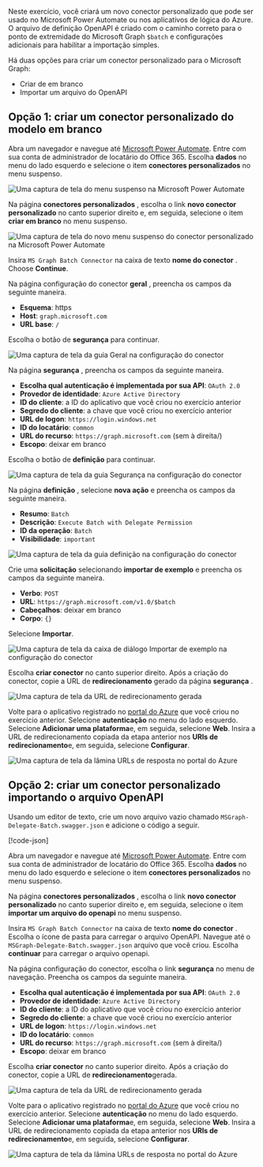 <!-- markdownlint-disable MD002 MD041 -->

Neste exercício, você criará um novo conector personalizado que pode ser usado no Microsoft Power Automate ou nos aplicativos de lógica do Azure. O arquivo de definição OpenAPI é criado com o caminho correto para o ponto de extremidade do Microsoft Graph `$batch` e configurações adicionais para habilitar a importação simples.

Há duas opções para criar um conector personalizado para o Microsoft Graph:

- Criar de em branco
- Importar um arquivo do OpenAPI

## <a name="option-1-create-custom-connector-from-blank-template"></a>Opção 1: criar um conector personalizado do modelo em branco

Abra um navegador e navegue até [Microsoft Power Automate](https://flow.microsoft.com). Entre com sua conta de administrador de locatário do Office 365. Escolha **dados** no menu do lado esquerdo e selecione o item **conectores personalizados** no menu suspenso.

![Uma captura de tela do menu suspenso na Microsoft Power Automate](./images/custom-connectors.png)

Na página **conectores personalizados** , escolha o link **novo conector personalizado** no canto superior direito e, em seguida, selecione o item **criar em branco** no menu suspenso.

![Uma captura de tela do novo menu suspenso do conector personalizado na Microsoft Power Automate](./images/new-connector.png)

Insira `MS Graph Batch Connector` na caixa de texto **nome do conector** . Choose **Continue**.

Na página configuração do conector **geral** , preencha os campos da seguinte maneira.

- **Esquema**: https
- **Host**: `graph.microsoft.com`
- **URL base**: `/`

Escolha o botão de **segurança** para continuar.

![Uma captura de tela da guia Geral na configuração do conector](./images/general-tab.png)

Na página **segurança** , preencha os campos da seguinte maneira.

- **Escolha qual autenticação é implementada por sua API**: `OAuth 2.0`
- **Provedor de identidade**: `Azure Active Directory`
- **ID do cliente**: a ID do aplicativo que você criou no exercício anterior
- **Segredo do cliente**: a chave que você criou no exercício anterior
- **URL de logon**: `https://login.windows.net`
- **ID do locatário**: `common`
- **URL do recurso**: `https://graph.microsoft.com` (sem à direita/)
- **Escopo**: deixar em branco

Escolha o botão de **definição** para continuar.

![Uma captura de tela da guia Segurança na configuração do conector](./images/security-tab.png)

Na página **definição** , selecione **nova ação** e preencha os campos da seguinte maneira.

- **Resumo**: `Batch`
- **Descrição**: `Execute Batch with Delegate Permission`
- **ID da operação**: `Batch`
- **Visibilidade**: `important`

![Uma captura de tela da guia definição na configuração do conector](./images/definition-tab.png)

Crie uma **solicitação** selecionando **importar de exemplo** e preencha os campos da seguinte maneira.

- **Verbo**: `POST`
- **URL**: `https://graph.microsoft.com/v1.0/$batch`
- **Cabeçalhos**: deixar em branco
- **Corpo**: `{}`

Selecione **Importar**.

![Uma captura de tela da caixa de diálogo Importar de exemplo na configuração do conector](./images/import-sample.png)

Escolha **criar conector** no canto superior direito. Após a criação do conector, copie a URL de **redirecionamento** gerado da página **segurança** .

![Uma captura de tela da URL de redirecionamento gerada](./images/redirect-url.png)

Volte para o aplicativo registrado no [portal do Azure](https://aad.portal.azure.com) que você criou no exercício anterior. Selecione **autenticação** no menu do lado esquerdo. Selecione **Adicionar uma plataforma**e, em seguida, selecione **Web**. Insira a URL de redirecionamento copiada da etapa anterior nos **URIs de redirecionamento**e, em seguida, selecione **Configurar**.

![Uma captura de tela da lâmina URLs de resposta no portal do Azure](./images/update-app-reg.png)

## <a name="option-2-create-custom-connector-by-importing-openapi-file"></a>Opção 2: criar um conector personalizado importando o arquivo OpenAPI

Usando um editor de texto, crie um novo arquivo vazio chamado `MSGraph-Delegate-Batch.swagger.json` e adicione o código a seguir.

[!code-json[](../LabFiles/MSGraph-Delegate-Batch.swagger.json)]

Abra um navegador e navegue até [Microsoft Power Automate](https://flow.microsoft.com). Entre com sua conta de administrador de locatário do Office 365. Escolha **dados** no menu do lado esquerdo e selecione o item **conectores personalizados** no menu suspenso.

Na página **conectores personalizados** , escolha o link **novo conector personalizado** no canto superior direito e, em seguida, selecione o item **importar um arquivo do openapi** no menu suspenso.

Insira `MS Graph Batch Connector` na caixa de texto **nome do conector** . Escolha o ícone de pasta para carregar o arquivo OpenAPI. Navegue até o `MSGraph-Delegate-Batch.swagger.json` arquivo que você criou. Escolha **continuar** para carregar o arquivo openapi.

Na página configuração do conector, escolha o link **segurança** no menu de navegação. Preencha os campos da seguinte maneira.

- **Escolha qual autenticação é implementada por sua API**: `OAuth 2.0`
- **Provedor de identidade**: `Azure Active Directory`
- **ID do cliente**: a ID do aplicativo que você criou no exercício anterior
- **Segredo do cliente**: a chave que você criou no exercício anterior
- **URL de logon**: `https://login.windows.net`
- **ID do locatário**: `common`
- **URL do recurso**: `https://graph.microsoft.com` (sem à direita/)
- **Escopo**: deixar em branco

Escolha **criar conector** no canto superior direito. Após a criação do conector, copie a URL de **redirecionamento**gerada.

![Uma captura de tela da URL de redirecionamento gerada](./images/redirect-url.png)

Volte para o aplicativo registrado no [portal do Azure](https://aad.portal.azure.com) que você criou no exercício anterior. Selecione **autenticação** no menu do lado esquerdo. Selecione **Adicionar uma plataforma**e, em seguida, selecione **Web**. Insira a URL de redirecionamento copiada da etapa anterior nos **URIs de redirecionamento**e, em seguida, selecione **Configurar**.

![Uma captura de tela da lâmina URLs de resposta no portal do Azure](./images/update-app-reg.png)

